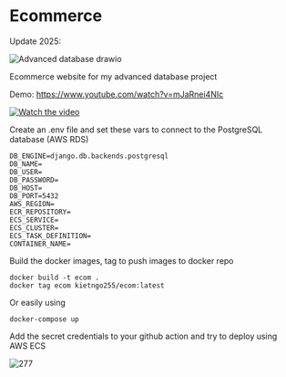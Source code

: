 # Ecommerce
Update 2025:

![Advanced database drawio](https://github.com/user-attachments/assets/679f8e06-1b91-417d-9f41-c1a21760ff73)

Ecommerce website for my advanced database project

Demo: https://www.youtube.com/watch?v=mJaRnei4NIc

[![Watch the video](https://img.youtube.com/vi/mJaRnei4NIc/maxresdefault.jpg)](https://youtu.be/mJaRnei4NIc)

Create an .env file and set these vars to connect to the PostgreSQL database (AWS RDS)

```
DB_ENGINE=django.db.backends.postgresql
DB_NAME=
DB_USER=
DB_PASSWORD=
DB_HOST=
DB_PORT=5432
AWS_REGION=
ECR_REPOSITORY=
ECS_SERVICE=
ECS_CLUSTER=
ECS_TASK_DEFINITION=
CONTAINER_NAME=
```

Build the docker images, tag to push images to docker repo

```
docker build -t ecom .
docker tag ecom kietngo255/ecom:latest
```

Or easily using 
```
docker-compose up
```

Add the secret credentials to your github action and try to deploy using AWS ECS

![277](https://github.com/K-izme/Ecommerce/assets/91515708/331f3d2b-1d13-4c62-b901-c08f354cb4c3)

